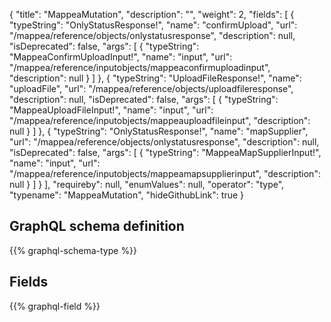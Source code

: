 {
  "title": "MappeaMutation",
  "description": "",
  "weight": 2,
  "fields": [
    {
      "typeString": "OnlyStatusResponse!",
      "name": "confirmUpload",
      "url": "/mappea/reference/objects/onlystatusresponse",
      "description": null,
      "isDeprecated": false,
      "args": [
        {
          "typeString": "MappeaConfirmUploadInput!",
          "name": "input",
          "url": "/mappea/reference/inputobjects/mappeaconfirmuploadinput",
          "description": null
        }
      ]
    },
    {
      "typeString": "UploadFileResponse!",
      "name": "uploadFile",
      "url": "/mappea/reference/objects/uploadfileresponse",
      "description": null,
      "isDeprecated": false,
      "args": [
        {
          "typeString": "MappeaUploadFileInput!",
          "name": "input",
          "url": "/mappea/reference/inputobjects/mappeauploadfileinput",
          "description": null
        }
      ]
    },
    {
      "typeString": "OnlyStatusResponse!",
      "name": "mapSupplier",
      "url": "/mappea/reference/objects/onlystatusresponse",
      "description": null,
      "isDeprecated": false,
      "args": [
        {
          "typeString": "MappeaMapSupplierInput!",
          "name": "input",
          "url": "/mappea/reference/inputobjects/mappeamapsupplierinput",
          "description": null
        }
      ]
    }
  ],
  "requireby": null,
  "enumValues": null,
  "operator": "type",
  "typename": "MappeaMutation",
  "hideGithubLink": true
}
## GraphQL schema definition

{{% graphql-schema-type %}}

## Fields

{{% graphql-field %}}
